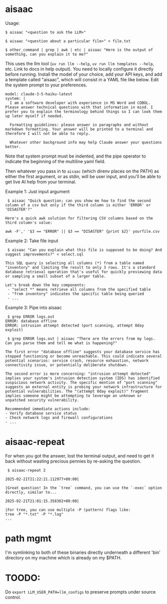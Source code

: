 # aisaac
Usage:
```
$ aisaac "<question to ask the LLM>"

$ aisaac "<question about a particular file>" < file.txt

$ other_command | grep | awk | etc | aisaac "Here is the output of something, can you explain it to me?"
```

This uses the llm tool (`uv run llm --help`, `uv run llm templates --help`, etc. Link to docs in help output). You need to locally configure it directly before running. Install the model of your choice, add your API keys, and add a template called "aisaac", which will consist in a YAML file like below. Edit the system prompt to your preferences.

```
model: claude-3-5-haiku-latest
system: |
  I am a software developer with experience in MS Word and COBOL. Please answer technical questions with that information in mind. I prefer you to explain the terminology behind things so I can look them up later myself if needed.

  Formatting guidelines: please answer in paragraphs and without markdown formatting. Your answer will be printed to a terminal and therefore I will not be able to reply.

  Whatever other background info may help Claude answer your questions better.
```

Note that system prompt must be indented, and the pipe operator to indicate the beginning of the multiline yaml field.

Then whatever you pass in to `aisaac` (which direnv places on the PATH) as either the first argument, or as stdin, will be user input, and you'll be able to get live AI help from your terminal.

Example 1: Just input argument
```
 $ aisaac "Quick question; can you show me how to find the second column of a csv but only if the third column is either 'ERROR' or 'DISASTER'?"

Here's a quick awk solution for filtering CSV columns based on the third column's value:

awk -F',' '$3 == "ERROR" || $3 == "DISASTER" {print $2}' yourfile.csv
```

Example 2: Take file input
```
 $ aisaac "Can you explain what this file is supposed to be doing? And suggest improvements?" < select.sql

This SQL query is selecting all columns (*) from a table named "inventory" and limiting the result to only 3 rows. It's a standard database retrieval operation that's useful for quickly previewing data or sampling a small subset of a larger table.

Let's break down the key components:
 - "select *" means retrieve all columns from the specified table
 - "from inventory" indicates the specific table being queried
 - ... 
```

Example 3: Pipe into aisaac
```
 $ grep ERROR logs.out
ERROR: database offline
ERROR: intrusion attempt detected (port scanning, attempt 0day exploit)

 $ grep ERROR logs.out | aisaac "There are the errors from my logs. Can you parse them and tell me what is happening?"

The first error "database offline" suggests your database service has stopped functioning or become unreachable. This could indicate several potential scenarios: service crash, resource exhaustion, network connectivity issue, or potentially deliberate shutdown.

The second error is more concerning: "intrusion attempt detected" implies your system's intrusion detection system (IDS) has identified suspicious network activity. The specific mention of "port scanning" suggests an external entity is probing your network infrastructure for potential vulnerabilities. The "(attempt 0day exploit)" fragment implies someone might be attempting to leverage an unknown or unpatched security vulnerability.

Recommended immediate actions include:
- Verify database service status
- Check network logs and firewall configurations
- ...
```

# aisaac-repeat
For when you got the answer, lost the terminal output, and need to get it back without wasting precious pennies by re-asking the question.
```
 $ aisaac-repeat 2  

2025-02-21T21:22:21.112977+00:00|

|Great question! In the `tree` command, you can use the `-exec` option directly, similar to...
 
2025-02-21T21:01:15.358302+00:00|

|For tree, you can use multiple -P (pattern) flags like: 
tree -P "*.txt" -P "*.log"
...
```

# path mgmt
I'm symlinking to both of these binaries directly underneath a different 'bin' directory on my machine which is already on my $PATH.

# TOODO:
Do `export LLM_USER_PATH=llm_configs` to preserve prompts under source control.


